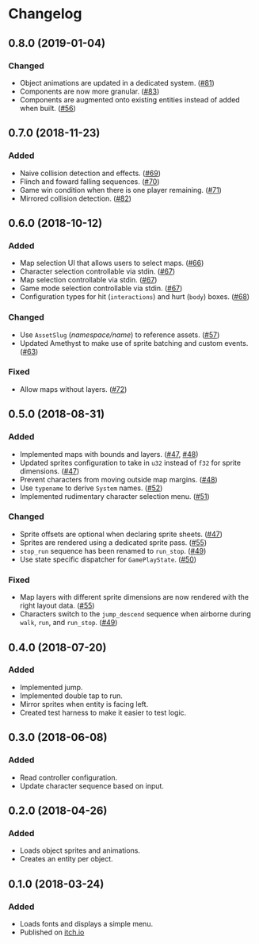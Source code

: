 # Changelog

## 0.8.0 (2019-01-04)

### Changed

* Object animations are updated in a dedicated system. ([#81][#81])
* Components are now more granular. ([#83][#83])
* Components are augmented onto existing entities instead of added when built. ([#56][#56])

[#56]: https://gitlab.com/azriel91/autexousious/issues/56
[#81]: https://gitlab.com/azriel91/autexousious/issues/81
[#83]: https://gitlab.com/azriel91/autexousious/issues/83

## 0.7.0 (2018-11-23)

### Added

* Naive collision detection and effects. ([#69][#69])
* Flinch and foward falling sequences. ([#70][#70])
* Game win condition when there is one player remaining. ([#71][#71])
* Mirrored collision detection. ([#82][#82])

[#69]: https://gitlab.com/azriel91/autexousious/issues/69
[#70]: https://gitlab.com/azriel91/autexousious/issues/70
[#71]: https://gitlab.com/azriel91/autexousious/issues/71
[#82]: https://gitlab.com/azriel91/autexousious/issues/82

## 0.6.0 (2018-10-12)

### Added

* Map selection UI that allows users to select maps. ([#66][#66])
* Character selection controllable via stdin. ([#67][#67])
* Map selection controllable via stdin. ([#67][#67])
* Game mode selection controllable via stdin. ([#67][#67])
* Configuration types for hit (`interactions`) and hurt (`body`) boxes. ([#68][#68])

### Changed

* Use `AssetSlug` (*namespace/name*) to reference assets. ([#57][#57])
* Updated Amethyst to make use of sprite batching and custom events. ([#63][#63])

### Fixed

* Allow maps without layers. ([#72][#72])

[#57]: https://gitlab.com/azriel91/autexousious/issues/57
[#63]: https://gitlab.com/azriel91/autexousious/issues/63
[#66]: https://gitlab.com/azriel91/autexousious/issues/66
[#67]: https://gitlab.com/azriel91/autexousious/issues/67
[#68]: https://gitlab.com/azriel91/autexousious/issues/68
[#72]: https://gitlab.com/azriel91/autexousious/issues/72

## 0.5.0 (2018-08-31)

### Added

* Implemented maps with bounds and layers. ([#47][#47], [#48][#48])
* Updated sprites configuration to take in `u32` instead of `f32` for sprite dimensions. ([#47][#47])
* Prevent characters from moving outside map margins. ([#48][#48])
* Use `typename` to derive `System` names. ([#52][#52])
* Implemented rudimentary character selection menu. ([#51][#51])

### Changed

* Sprite offsets are optional when declaring sprite sheets. ([#47][#47])
* Sprites are rendered using a dedicated sprite pass. ([#55][#55])
* `stop_run` sequence has been renamed to `run_stop`. ([#49][#49])
* Use state specific dispatcher for `GamePlayState`. ([#50][#50])

### Fixed

* Map layers with different sprite dimensions are now rendered with the right layout data. ([#55][#55])
* Characters switch to the `jump_descend` sequence when airborne during `walk`, `run`, and `run_stop`. ([#49][#49])

[#47]: https://gitlab.com/azriel91/autexousious/issues/47
[#48]: https://gitlab.com/azriel91/autexousious/issues/48
[#49]: https://gitlab.com/azriel91/autexousious/issues/49
[#50]: https://gitlab.com/azriel91/autexousious/issues/50
[#51]: https://gitlab.com/azriel91/autexousious/issues/51
[#52]: https://gitlab.com/azriel91/autexousious/issues/52
[#55]: https://gitlab.com/azriel91/autexousious/issues/55

## 0.4.0 (2018-07-20)

### Added

* Implemented jump.
* Implemented double tap to run.
* Mirror sprites when entity is facing left.
* Created test harness to make it easier to test logic.

## 0.3.0 (2018-06-08)

### Added

* Read controller configuration.
* Update character sequence based on input.

## 0.2.0 (2018-04-26)

### Added

* Loads object sprites and animations.
* Creates an entity per object.

## 0.1.0 (2018-03-24)

### Added

* Loads fonts and displays a simple menu.
* Published on [itch.io](https://azriel91.itch.io/will)
